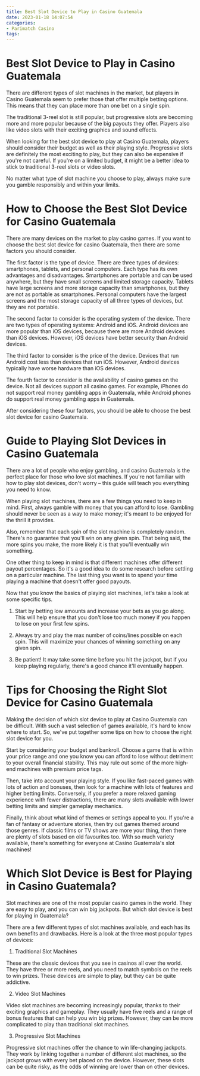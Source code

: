 ```yaml
---
title: Best Slot Device to Play in Casino Guatemala 
date: 2023-01-18 14:07:54
categories:
- Parimatch Casino
tags:
---
```



#  Best Slot Device to Play in Casino Guatemala 

There are different types of slot machines in the market, but players in Casino Guatemala seem to prefer those that offer multiple betting options. This means that they can place more than one bet on a single spin.

The traditional 3-reel slot is still popular, but progressive slots are becoming more and more popular because of the big payouts they offer. Players also like video slots with their exciting graphics and sound effects.

When looking for the best slot device to play at Casino Guatemala, players should consider their budget as well as their playing style. Progressive slots are definitely the most exciting to play, but they can also be expensive if you're not careful. If you're on a limited budget, it might be a better idea to stick to traditional 3-reel slots or video slots.

No matter what type of slot machine you choose to play, always make sure you gamble responsibly and within your limits.

#  How to Choose the Best Slot Device for Casino Guatemala 

There are many devices on the market to play casino games. If you want to choose the best slot device for casino Guatemala, then there are some factors you should consider.

The first factor is the type of device. There are three types of devices: smartphones, tablets, and personal computers. Each type has its own advantages and disadvantages. Smartphones are portable and can be used anywhere, but they have small screens and limited storage capacity. Tablets have large screens and more storage capacity than smartphones, but they are not as portable as smartphones. Personal computers have the largest screens and the most storage capacity of all three types of devices, but they are not portable.

The second factor to consider is the operating system of the device. There are two types of operating systems: Android and iOS. Android devices are more popular than iOS devices, because there are more Android devices than iOS devices. However, iOS devices have better security than Android devices.

The third factor to consider is the price of the device. Devices that run Android cost less than devices that run iOS. However, Android devices typically have worse hardware than iOS devices.

The fourth factor to consider is the availability of casino games on the device. Not all devices support all casino games. For example, iPhones do not support real money gambling apps in Guatemala, while Android phones do support real money gambling apps in Guatemala.

After considering these four factors, you should be able to choose the best slot device for casino Guatemala.

#  Guide to Playing Slot Devices in Casino Guatemala 

There are a lot of people who enjoy gambling, and casino Guatemala is the perfect place for those who love slot machines. If you're not familiar with how to play slot devices, don't worry – this guide will teach you everything you need to know.

When playing slot machines, there are a few things you need to keep in mind. First, always gamble with money that you can afford to lose. Gambling should never be seen as a way to make money; it's meant to be enjoyed for the thrill it provides.

Also, remember that each spin of the slot machine is completely random. There's no guarantee that you'll win on any given spin. That being said, the more spins you make, the more likely it is that you'll eventually win something.

One other thing to keep in mind is that different machines offer different payout percentages. So it's a good idea to do some research before settling on a particular machine. The last thing you want is to spend your time playing a machine that doesn't offer good payouts.

Now that you know the basics of playing slot machines, let's take a look at some specific tips.

1) Start by betting low amounts and increase your bets as you go along. This will help ensure that you don't lose too much money if you happen to lose on your first few spins.

2) Always try and play the max number of coins/lines possible on each spin. This will maximize your chances of winning something on any given spin.

3) Be patient! It may take some time before you hit the jackpot, but if you keep playing regularly, there's a good chance it'll eventually happen.

#  Tips for Choosing the Right Slot Device for Casino Guatemala 

Making the decision of which slot device to play at Casino Guatemala can be difficult. With such a vast selection of games available, it's hard to know where to start. So, we've put together some tips on how to choose the right slot device for you.

Start by considering your budget and bankroll. Choose a game that is within your price range and one you know you can afford to lose without detriment to your overall financial stability. This may rule out some of the more high-end machines with premium price tags.

Then, take into account your playing style. If you like fast-paced games with lots of action and bonuses, then look for a machine with lots of features and higher betting limits. Conversely, if you prefer a more relaxed gaming experience with fewer distractions, there are many slots available with lower betting limits and simpler gameplay mechanics.

Finally, think about what kind of themes or settings appeal to you. If you're a fan of fantasy or adventure stories, then try out games themed around those genres. If classic films or TV shows are more your thing, then there are plenty of slots based on old favourites too. With so much variety available, there's something for everyone at Casino Guatemala's slot machines!

#  Which Slot Device is Best for Playing in Casino Guatemala?

Slot machines are one of the most popular casino games in the world. They are easy to play, and you can win big jackpots. But which slot device is best for playing in Guatemala?

There are a few different types of slot machines available, and each has its own benefits and drawbacks. Here is a look at the three most popular types of devices:

1. Traditional Slot Machines

These are the classic devices that you see in casinos all over the world. They have three or more reels, and you need to match symbols on the reels to win prizes. These devices are simple to play, but they can be quite addictive.

2. Video Slot Machines

Video slot machines are becoming increasingly popular, thanks to their exciting graphics and gameplay. They usually have five reels and a range of bonus features that can help you win big prizes. However, they can be more complicated to play than traditional slot machines.

3. Progressive Slot Machines

Progressive slot machines offer the chance to win life-changing jackpots. They work by linking together a number of different slot machines, so the jackpot grows with every bet placed on the device. However, these slots can be quite risky, as the odds of winning are lower than on other devices.